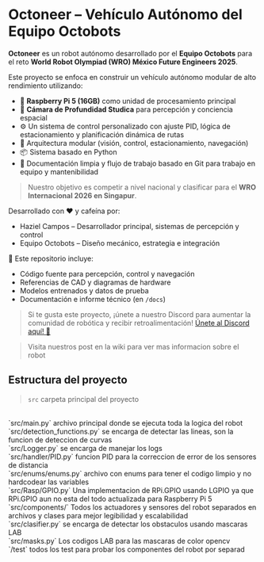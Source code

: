 # Octoneer – Vehículo Autónomo del Equipo Octobots

**Octoneer** es un robot autónomo desarrollado por el **Equipo Octobots** para el reto **World Robot Olympiad (WRO) México Future Engineers 2025**.

Este proyecto se enfoca en construir un vehículo autónomo modular de alto rendimiento utilizando:

- 🧠 **Raspberry Pi 5 (16GB)** como unidad de procesamiento principal
- 🎥 **Cámara de Profundidad Studica** para percepción y conciencia espacial
- ⚙️ Un sistema de control personalizado con ajuste PID, lógica de estacionamiento y planificación dinámica de rutas
- 🧩 Arquitectura modular (visión, control, estacionamiento, navegación)
- 📦 Sistema basado en Python
- 📝 Documentación limpia y flujo de trabajo basado en Git para trabajo en equipo y mantenibilidad

> Nuestro objetivo es competir a nivel nacional y clasificar para el **WRO Internacional 2026 en Singapur**.

Desarrollado con ❤️ y cafeína por:
- Haziel Campos – Desarrollador principal, sistemas de percepción y control
- Equipo Octobots – Diseño mecánico, estrategia e integración

📁 Este repositorio incluye:
- Código fuente para percepción, control y navegación
- Referencias de CAD y diagramas de hardware
- Modelos entrenados y datos de prueba
- Documentación e informe técnico (en `/docs`)

> Si te gusta este proyecto, ¡únete a nuestro Discord para aumentar la comunidad de robótica y recibir retroalimentación! [Únete al Discord aquí! 🦑](https://discord.gg/gCf6xwBBVd)

> Visita nuestros post en la wiki para ver mas informacion sobre el robot

## Estructura del proyecto

> `src` carpeta principal del proyecto
<br>
`src/main.py` archivo principal donde se ejecuta toda la logica del robot  
<br>
`src/detection_functions.py` se encarga de detectar las lineas, son la funcion de deteccion de curvas
<br>
`src/Logger.py` se encarga de manejar los logs
<br> 
`src/handler/PID.py` funcion PID para la correccion de error de los sensores de distancia
<br>
`src/enums/enums.py` archivo con enums para tener el codigo limpio y no hardcodear las variables
<br>
`src/Rasp/GPIO.py` Una implementacion de RPi.GPIO usando LGPIO ya que RPi.GPIO aun no esta del todo actualizada para Raspberry Pi 5
<br>
`src/components/` Todos los actuadores y sensores del robot separados en archivos y clases para mejor legibilidad y escalabilidad
<br>
`src/clasifier.py` se encarga de detectar los obstaculos usando mascaras LAB
<br>
`src/masks.py` Los codigos LAB para las mascaras de color opencv
<br>
`/test` todos los test para probar los componentes del robot por separad